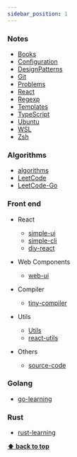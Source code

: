 ```yaml
---
sidebar_position: 1
---
```


### Notes

- [Books](Books.md)
- [Configuration](Configuration/prettier.md)
- [DesignPatterns](DesignPatterns/Abstract-Factory.md)
- [Git](Git.md)
- [Problems](Problems/FrontEnd.md)
- [React](React.md)
- [Regexp](Regexp.md)
- [Templates](Templates.md)
- [TypeScript](TypeScript.md)
- [Ubuntu](Ubuntu.md)
- [WSL](WSL.md)
- [Zsh](Zsh.md)

### Algorithms

- [algorithms](https://github.com/z9956/algorithms)
- [LeetCode](https://github.com/z9956/LeetCode)
- [LeetCode-Go](https://github.com/z9956/LeetCode-Go)

### Front end

- React

  - [simple-ui](https://github.com/z9956/simple-ui)
  - [simple-cli](https://github.com/z9956/simple-cli)
  - [diy-react](https://github.com/z9956/diy-react)

- Web Components

  - [web-ui](https://github.com/z9956/web-ui)

- Compiler

  - [tiny-compiler](https://github.com/z9956/tiny-compiler)

- Utils

  - [Utils](https://github.com/z9956/Notes/Utils)
  - [react-utils](https://github.com/z9956/react-utils)

- Others
  - [source-code](https://github.com/z9956/source-code)

### Golang

- [go-learning](https://github.com/z9956/go-learning)

### Rust

- [rust-learning](https://github.com/z9956/rust-learning)

**[⬆ back to top](#notes)**

